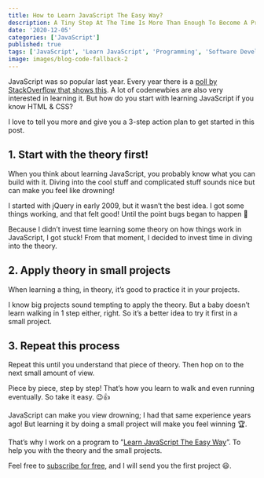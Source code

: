```yaml
---
title: How to Learn JavaScript The Easy Way?
description: A Tiny Step At The Time Is More Than Enough To Become A Pro
date: '2020-12-05'
categories: ['JavaScript']
published: true
tags: ['JavaScript', 'Learn JavaScript', 'Programming', 'Software Development']
image: images/blog-code-fallback-2
---
```


JavaScript was so popular last year. Every year there is a [poll by StackOverflow that shows this](https://insights.stackoverflow.com/survey/2019). A lot of codenewbies are also very interested in learning it. But how do you start with learning JavaScript if you know HTML & CSS?

I love to tell you more and give you a 3-step action plan to get started in this post.

## 1. Start with the theory first!

When you think about learning JavaScript, you probably know what you can build with it. Diving into the cool stuff and complicated stuff sounds nice but can make you feel like drowning!

I started with jQuery in early 2009, but it wasn’t the best idea. I got some things working, and that felt good! Until the point bugs began to happen 🥴

Because I didn’t invest time learning some theory on how things work in JavaScript, I got stuck! From that moment, I decided to invest time in diving into the theory.

## 2. Apply theory in small projects

When learning a thing, in theory, it’s good to practice it in your projects.

I know big projects sound tempting to apply the theory. But a baby doesn’t learn walking in 1 step either, right. So it’s a better idea to try it first in a small project.

## 3. Repeat this process

Repeat this until you understand that piece of theory. Then hop on to the next small amount of view.

Piece by piece, step by step! That’s how you learn to walk and even running eventually. So take it easy. 😉👍

JavaScript can make you view drowning; I had that same experience years ago! But learning it by doing a small project will make you feel winning 🏆.

That’s why I work on a program to ”[Learn JavaScript The Easy Way](https://mailchi.mp/7ea77c9742bb/learn-javascript-the-easy-way)”. To help you with the theory and the small projects.

Feel free to [subscribe for free](https://mailchi.mp/7ea77c9742bb/learn-javascript-the-easy-way), and I will send you the first project 😃.